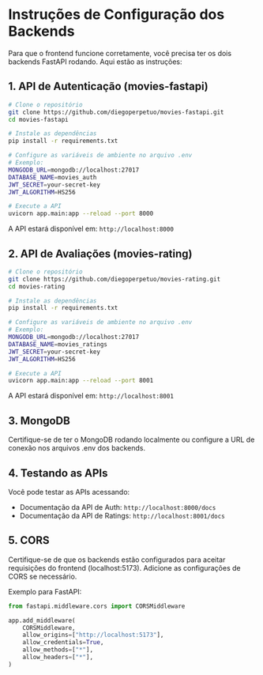 # Instruções de Configuração dos Backends

Para que o frontend funcione corretamente, você precisa ter os dois backends FastAPI rodando. Aqui estão as instruções:

## 1. API de Autenticação (movies-fastapi)

```bash
# Clone o repositório
git clone https://github.com/diegoperpetuo/movies-fastapi.git
cd movies-fastapi

# Instale as dependências
pip install -r requirements.txt

# Configure as variáveis de ambiente no arquivo .env
# Exemplo:
MONGODB_URL=mongodb://localhost:27017
DATABASE_NAME=movies_auth
JWT_SECRET=your-secret-key
JWT_ALGORITHM=HS256

# Execute a API
uvicorn app.main:app --reload --port 8000
```

A API estará disponível em: `http://localhost:8000`

## 2. API de Avaliações (movies-rating)

```bash
# Clone o repositório
git clone https://github.com/diegoperpetuo/movies-rating.git
cd movies-rating

# Instale as dependências
pip install -r requirements.txt

# Configure as variáveis de ambiente no arquivo .env
# Exemplo:
MONGODB_URL=mongodb://localhost:27017
DATABASE_NAME=movies_ratings
JWT_SECRET=your-secret-key
JWT_ALGORITHM=HS256

# Execute a API
uvicorn app.main:app --reload --port 8001
```

A API estará disponível em: `http://localhost:8001`

## 3. MongoDB

Certifique-se de ter o MongoDB rodando localmente ou configure a URL de conexão nos arquivos .env dos backends.

## 4. Testando as APIs

Você pode testar as APIs acessando:
- Documentação da API de Auth: `http://localhost:8000/docs`
- Documentação da API de Ratings: `http://localhost:8001/docs`

## 5. CORS

Certifique-se de que os backends estão configurados para aceitar requisições do frontend (localhost:5173). Adicione as configurações de CORS se necessário.

Exemplo para FastAPI:
```python
from fastapi.middleware.cors import CORSMiddleware

app.add_middleware(
    CORSMiddleware,
    allow_origins=["http://localhost:5173"],
    allow_credentials=True,
    allow_methods=["*"],
    allow_headers=["*"],
)
```

